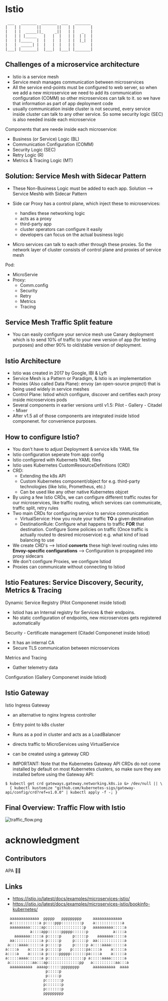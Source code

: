 # Istio
```
 ___   _______  _______  ___   _______ 
|   | |       ||       ||   | |       |
|   | |  _____||_     _||   | |   _   |
|   | | |_____   |   |  |   | |  | |  |
|   | |_____  |  |   |  |   | |  |_|  |
|   |  _____| |  |   |  |   | |       |
|___| |_______|  |___|  |___| |_______|
```

## Challenges of a microservice architecture
- Istio is a service mesh
- Service mesh manages communication between microservices
- All the service end-points must be configured to web server, so when we add a new microservice we need to add its communication configuration (COMM) so other microservices can talk to it. so we have that information as part of app deployment code
- usually communication inside cluster is not secured, every service inside cluster can talk to any other service. So some security logic (SEC) is also needed inside each microservice

Components that are neede inside each microservice:
- Business (or Service) Logic (BL)
- Communication Configuration (COMM)
- Security Logic (SEC)
- Retry Logic (R)
- Metrics & Tracing Logic (MT)

## Solution: Service Mesh with Sidecar Pattern
- These Non-Business Logic must be added to each app. Solution --> Service Meshb with Sidecar Pattern
- Side car Proxy has a control plane, which inject these to microservices:
  - handles these networking logic
  - acts as a proxy
  - third-party app
  - cluster operators can configure it easily
  - developers can focus on the actual business logic
 
- Micro services can talk to each other through these proxies. So the network layer of cluster consists of control plane and proxies of service mesh

Pod:
- MicroServie
- Proxy:
  - Comm.config
  - Security
  - Retry
  - Metrics
  - Tracing

## Service Mesh Traffic Split feature
- You can easily configure your service mesh use Canary deployment which is to send 10% of traffic to your new version of app (for testing purposes) and other 90% to old/stable version of deployment.

## Istio Architecture
- Istio was created in 2017 by Google, IBl & Lyft
- Service Mesh is a Pattern or Paradigm, & Istio is an implementation
- Proxies (Also called Data Plane): envoy (an open-source project) that is being used widely in service meshes
- Control Plane: Istiod which configure, discover and certifies each proxy inside microservices pods
- Several components in earlier versions until v1.5: Pilot - Gallery - Citadel - Mixer
- After v1.5 all of those components are integrated inside Istiod componenet. for convenience purposes.

## How to configure Istio?
- You don't have to adjust Deployment & service k8s YAML file
- Istio configuration seperate from app config
- Istio configored with Kubernets YAML files
- Istio uses Kubernetes CustomResourceDefinitions (CRD)
- CRD:
  - Extending the k8s API
  - Custom Kubernetes component/object for e.g. third-party technologies (like Istio, Prometheus, etc.)
  - Can be used like any other native Kubernetes objcet
- By using a few Istio CRDs, we can configure different traffic routes for our microservices, like traffic routing, which services can communicate, traffic split, retry rules
- Two main CRDs for configuring service to service communication
  - VirtualService: How you route your traffic **TO** a given destination
  - DestinationRule: Configure what happens to traffic **FOR** that destination. Configure Some policies on traffic (Once traffic is actually routed to desired microservice) e.g. what kind of load balancing to use
 - We create CRD's --> Istiod **converts** these high level routing rules into **Envoy-specific configurations** --> Configuration is propagated into proxy sidecars
 - We don't configure Proxies, we configure Istiod
 - Proxies can communicate without connecting to Istiod

## Istio Features: Service Discovery, Security, Metrics & Tracing

Dynamic Service Registry (Pilot Componenet inside Istiod)
- Istiod has an Internal registry for Services & their endpoins.
- No static configuration of endpoints, new microservices gets registered automatically

Security - Certificate management (Citadel Componenet inside Istiod)
- It has an internal CA
- Secure TLS communication between microservices

Metrics and Tracing
- Gather telemetry data

Configuration (Gallery Componenet inside Istiod)

## Istio Gateway
Istio Ingress Gateway
- an alternative to nginx Ingress controller
- Entry point to k8s cluster
- Runs as a pod in cluster and acts as a LoadBalancer
- directs traffic to MicroServices using VirtualService
- can be created using a gateway CRD

- IMPORTANT: Note that the Kubernetes Gateway API CRDs do not come installed by default on most Kubernetes clusters, so make sure they are installed before using the Gateway API:
```
$ kubectl get crd gateways.gateway.networking.k8s.io &> /dev/null || \
  { kubectl kustomize "github.com/kubernetes-sigs/gateway-api/config/crd?ref=v1.0.0" | kubectl apply -f -; }
```

## Final Overview: Traffic Flow with Istio
![traffic_flow.png](https://github.com/apakhbari/Istio/blob/main/etc/traffic_flow.png)

# acknowledgment 
## Contributors

APA 🖖🏻

## Links
- https://istio.io/latest/docs/examples/microservices-istio/
- https://istio.io/latest/docs/examples/microservices-istio/bookinfo-kubernetes/

```                                                                                                       
  aaaaaaaaaaaaa  ppppp   ppppppppp     aaaaaaaaaaaaa   
  a::::::::::::a p::::ppp:::::::::p    a::::::::::::a  
  aaaaaaaaa:::::ap:::::::::::::::::p   aaaaaaaaa:::::a 
           a::::app::::::ppppp::::::p           a::::a 
    aaaaaaa:::::a p:::::p     p:::::p    aaaaaaa:::::a 
  aa::::::::::::a p:::::p     p:::::p  aa::::::::::::a 
 a::::aaaa::::::a p:::::p     p:::::p a::::aaaa::::::a 
a::::a    a:::::a p:::::p    p::::::pa::::a    a:::::a 
a::::a    a:::::a p:::::ppppp:::::::pa::::a    a:::::a 
a:::::aaaa::::::a p::::::::::::::::p a:::::aaaa::::::a 
 a::::::::::aa:::ap::::::::::::::pp   a::::::::::aa:::a
  aaaaaaaaaa  aaaap::::::pppppppp      aaaaaaaaaa  aaaa
                  p:::::p                              
                  p:::::p                              
                 p:::::::p                             
                 p:::::::p                             
                 p:::::::p                             
                 ppppppppp                             
                                                       
```
